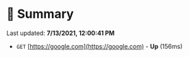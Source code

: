 # 📖 Summary
Last updated: **7/13/2021, 12:00:41 PM**

- `GET` [https://google.com](https://google.com) - **Up** (156ms)
